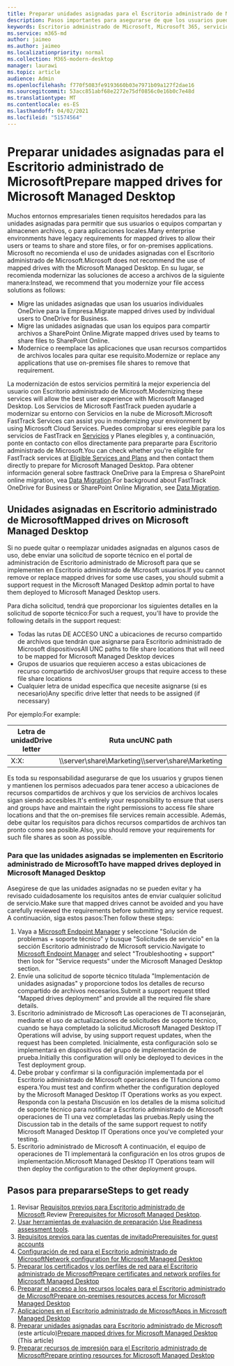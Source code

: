 ```yaml
---
title: Preparar unidades asignadas para el Escritorio administrado de Microsoft
description: Pasos importantes para asegurarse de que los usuarios pueden tener acceso a datos en unidades asignadas
keywords: Escritorio administrado de Microsoft, Microsoft 365, servicio, documentación
ms.service: m365-md
author: jaimeo
ms.author: jaimeo
ms.localizationpriority: normal
ms.collection: M365-modern-desktop
manager: laurawi
ms.topic: article
audience: Admin
ms.openlocfilehash: f770f5083fe9193660b03e7971b09a127f2dae16
ms.sourcegitcommit: 53acc851abf68e2272e75df0856c0e16b0c7e48d
ms.translationtype: MT
ms.contentlocale: es-ES
ms.lasthandoff: 04/02/2021
ms.locfileid: "51574564"
---
```

#  <a name="prepare-mapped-drives-for-microsoft-managed-desktop"></a><span data-ttu-id="4884c-104">Preparar unidades asignadas para el Escritorio administrado de Microsoft</span><span class="sxs-lookup"><span data-stu-id="4884c-104">Prepare mapped drives for Microsoft Managed Desktop</span></span>

<span data-ttu-id="4884c-105">Muchos entornos empresariales tienen requisitos heredados para las unidades asignadas para permitir que sus usuarios o equipos compartan y almacenen archivos, o para aplicaciones locales.</span><span class="sxs-lookup"><span data-stu-id="4884c-105">Many enterprise environments have legacy requirements for mapped drives to allow their users or teams to share and store files, or for on-premises applications.</span></span> <span data-ttu-id="4884c-106">Microsoft no recomienda el uso de unidades asignadas con el Escritorio administrado de Microsoft.</span><span class="sxs-lookup"><span data-stu-id="4884c-106">Microsoft does not recommend the use of mapped drives with the Microsoft Managed Desktop.</span></span> <span data-ttu-id="4884c-107">En su lugar, se recomienda modernizar las soluciones de acceso a archivos de la siguiente manera:</span><span class="sxs-lookup"><span data-stu-id="4884c-107">Instead, we recommend that you modernize your file access solutions as follows:</span></span>
  
- <span data-ttu-id="4884c-108">Migre las unidades asignadas que usan los usuarios individuales OneDrive para la Empresa.</span><span class="sxs-lookup"><span data-stu-id="4884c-108">Migrate mapped drives used by individual users to OneDrive for Business.</span></span> 
- <span data-ttu-id="4884c-109">Migre las unidades asignadas que usan los equipos para compartir archivos a SharePoint Online.</span><span class="sxs-lookup"><span data-stu-id="4884c-109">Migrate mapped drives used by teams to share files to SharePoint Online.</span></span> 
- <span data-ttu-id="4884c-110">Modernice o reemplace las aplicaciones que usan recursos compartidos de archivos locales para quitar ese requisito.</span><span class="sxs-lookup"><span data-stu-id="4884c-110">Modernize or replace any applications that use on-premises file shares to remove that requirement.</span></span>
  
<span data-ttu-id="4884c-111">La modernización de estos servicios permitirá la mejor experiencia del usuario con Escritorio administrado de Microsoft.</span><span class="sxs-lookup"><span data-stu-id="4884c-111">Modernizing these services will allow the best user experience with Microsoft Managed Desktop.</span></span> <span data-ttu-id="4884c-112">Los Servicios de Microsoft FastTrack pueden ayudarle a modernizar su entorno con Servicios en la nube de Microsoft.</span><span class="sxs-lookup"><span data-stu-id="4884c-112">Microsoft FastTrack Services can assist you in modernizing your environment by using Microsoft Cloud Services.</span></span> <span data-ttu-id="4884c-113">Puedes comprobar si eres elegible para los servicios de FastTrack en [Servicios](/fasttrack/m365-eligible-services-and-plans) y Planes elegibles y, a continuación, ponte en contacto con ellos directamente para prepararte para Escritorio administrado de Microsoft.</span><span class="sxs-lookup"><span data-stu-id="4884c-113">You can check whether you're eligible for FastTrack services at [Eligible Services and Plans](/fasttrack/m365-eligible-services-and-plans) and then contact them directly to prepare for Microsoft Managed Desktop.</span></span> <span data-ttu-id="4884c-114">Para obtener información general sobre fasttrack OneDrive para la Empresa o SharePoint online migration, vea [Data Migration](/fasttrack/o365-data-migration).</span><span class="sxs-lookup"><span data-stu-id="4884c-114">For background about FastTrack OneDrive for Business or SharePoint Online Migration, see [Data Migration](/fasttrack/o365-data-migration).</span></span>

## <a name="mapped-drives-on-microsoft-managed-desktop"></a><span data-ttu-id="4884c-115">Unidades asignadas en Escritorio administrado de Microsoft</span><span class="sxs-lookup"><span data-stu-id="4884c-115">Mapped drives on Microsoft Managed Desktop</span></span>
 
<span data-ttu-id="4884c-116">Si no puede quitar o reemplazar unidades asignadas en algunos casos de uso, debe enviar una solicitud de soporte técnico en el portal de administración de Escritorio administrado de Microsoft para que se implementen en Escritorio administrado de Microsoft usuarios.</span><span class="sxs-lookup"><span data-stu-id="4884c-116">If you cannot remove or replace mapped drives for some use cases, you should submit a support request in the Microsoft Managed Desktop admin portal to have them deployed to Microsoft Managed Desktop users.</span></span>
    
<span data-ttu-id="4884c-117">Para dicha solicitud, tendrá que proporcionar los siguientes detalles en la solicitud de soporte técnico:</span><span class="sxs-lookup"><span data-stu-id="4884c-117">For such a request, you'll have to provide the following details in the support request:</span></span> 

- <span data-ttu-id="4884c-118">Todas las rutas DE ACCESO UNC a ubicaciones de recurso compartido de archivos que tendrán que asignarse para Escritorio administrado de Microsoft dispositivos</span><span class="sxs-lookup"><span data-stu-id="4884c-118">All UNC paths to file share locations that will need to be mapped for Microsoft Managed Desktop devices</span></span> 
- <span data-ttu-id="4884c-119">Grupos de usuarios que requieren acceso a estas ubicaciones de recurso compartido de archivos</span><span class="sxs-lookup"><span data-stu-id="4884c-119">User groups that require access to these file share locations</span></span> 
- <span data-ttu-id="4884c-120">Cualquier letra de unidad específica que necesite asignarse (si es necesario)</span><span class="sxs-lookup"><span data-stu-id="4884c-120">Any specific drive letter that needs to be assigned (if necessary)</span></span>

<span data-ttu-id="4884c-121">Por ejemplo:</span><span class="sxs-lookup"><span data-stu-id="4884c-121">For example:</span></span>

| <span data-ttu-id="4884c-122">Letra de unidad</span><span class="sxs-lookup"><span data-stu-id="4884c-122">Drive letter</span></span> | <span data-ttu-id="4884c-123">Ruta unc</span><span class="sxs-lookup"><span data-stu-id="4884c-123">UNC path</span></span> | <span data-ttu-id="4884c-124">Grupo de usuarios</span><span class="sxs-lookup"><span data-stu-id="4884c-124">User group</span></span> |
|--------------|----------|------------|
| <span data-ttu-id="4884c-125">X:</span><span class="sxs-lookup"><span data-stu-id="4884c-125">X:</span></span>  | <span data-ttu-id="4884c-126">\\\server\share\Marketing</span><span class="sxs-lookup"><span data-stu-id="4884c-126">\\\server\share\Marketing</span></span> | <span data-ttu-id="4884c-127">ContosoMarketing</span><span class="sxs-lookup"><span data-stu-id="4884c-127">ContosoMarketing</span></span> |

<span data-ttu-id="4884c-128">Es toda su responsabilidad asegurarse de que los usuarios y grupos tienen y mantienen los permisos adecuados para tener acceso a ubicaciones de recursos compartidos de archivos y que los servicios de archivos locales sigan siendo accesibles.</span><span class="sxs-lookup"><span data-stu-id="4884c-128">It's entirely your responsibility to ensure that users and groups have and maintain the right permissions to access file share locations and that the on-premises file services remain accessible.</span></span> <span data-ttu-id="4884c-129">Además, debe quitar los requisitos para dichos recursos compartidos de archivos tan pronto como sea posible.</span><span class="sxs-lookup"><span data-stu-id="4884c-129">Also, you should remove your requirements for such file shares as soon as possible.</span></span>

### <a name="to-have-mapped-drives-deployed-in-microsoft-managed-desktop"></a><span data-ttu-id="4884c-130">Para que las unidades asignadas se implementen en Escritorio administrado de Microsoft</span><span class="sxs-lookup"><span data-stu-id="4884c-130">To have mapped drives deployed in Microsoft Managed Desktop</span></span>
 
<span data-ttu-id="4884c-131">Asegúrese de que las unidades asignadas no se pueden evitar y ha revisado cuidadosamente los requisitos antes de enviar cualquier solicitud de servicio.</span><span class="sxs-lookup"><span data-stu-id="4884c-131">Make sure that mapped drives cannot be avoided and you have carefully reviewed the requirements before submitting any service request.</span></span> <span data-ttu-id="4884c-132">A continuación, siga estos pasos:</span><span class="sxs-lookup"><span data-stu-id="4884c-132">Then follow these steps:</span></span>

1. <span data-ttu-id="4884c-133">Vaya a [Microsoft Endpoint Manager](https://endpoint.microsoft.com/) y seleccione "Solución de problemas + soporte técnico" y busque "Solicitudes de servicio" en la sección Escritorio administrado de Microsoft servicio.</span><span class="sxs-lookup"><span data-stu-id="4884c-133">Navigate to [Microsoft Endpoint Manager](https://endpoint.microsoft.com/) and select "Troubleshooting + support" then look for "Service requests" under the Microsoft Managed Desktop section.</span></span>  
2. <span data-ttu-id="4884c-134">Envíe una solicitud de soporte técnico titulada "Implementación de unidades asignadas" y proporcione todos los detalles de recurso compartido de archivos necesarios.</span><span class="sxs-lookup"><span data-stu-id="4884c-134">Submit a support request titled “Mapped drives deployment” and provide all the required file share details.</span></span>  
3. <span data-ttu-id="4884c-135">Escritorio administrado de Microsoft Las operaciones de TI aconsejarán, mediante el uso de actualizaciones de solicitudes de soporte técnico, cuando se haya completado la solicitud.</span><span class="sxs-lookup"><span data-stu-id="4884c-135">Microsoft Managed Desktop IT Operations will advise, by using support request updates, when the request has been completed.</span></span> <span data-ttu-id="4884c-136">Inicialmente, esta configuración solo se implementará en dispositivos del grupo de implementación de prueba.</span><span class="sxs-lookup"><span data-stu-id="4884c-136">Initially this configuration will only be deployed to devices in the Test deployment group.</span></span>  
4. <span data-ttu-id="4884c-137">Debe probar y confirmar si la configuración implementada por el Escritorio administrado de Microsoft operaciones de TI funciona como espera.</span><span class="sxs-lookup"><span data-stu-id="4884c-137">You must test and confirm whether the configuration deployed by the Microsoft Managed Desktop IT Operations works as you expect.</span></span> <span data-ttu-id="4884c-138">Responda con la pestaña Discusión en los detalles de la misma solicitud de soporte técnico para notificar a Escritorio administrado de Microsoft operaciones de TI una vez completadas las pruebas.</span><span class="sxs-lookup"><span data-stu-id="4884c-138">Reply using the Discussion tab in the details of the same support request to notify Microsoft Managed Desktop IT Operations once you've completed your testing.</span></span>  
5. <span data-ttu-id="4884c-139">Escritorio administrado de Microsoft A continuación, el equipo de operaciones de TI implementará la configuración en los otros grupos de implementación.</span><span class="sxs-lookup"><span data-stu-id="4884c-139">Microsoft Managed Desktop IT Operations team will then deploy the configuration to the other deployment groups.</span></span> 

## <a name="steps-to-get-ready"></a><span data-ttu-id="4884c-140">Pasos para prepararse</span><span class="sxs-lookup"><span data-stu-id="4884c-140">Steps to get ready</span></span>

1. <span data-ttu-id="4884c-141">Revisar [Requisitos previos para Escritorio administrado de Microsoft](prerequisites.md).</span><span class="sxs-lookup"><span data-stu-id="4884c-141">Review [Prerequisites for Microsoft Managed Desktop](prerequisites.md).</span></span>
2. <span data-ttu-id="4884c-142">[Usar herramientas de evaluación de preparación](readiness-assessment-tool.md).</span><span class="sxs-lookup"><span data-stu-id="4884c-142">[Use Readiness assessment tools](readiness-assessment-tool.md).</span></span>
3. [<span data-ttu-id="4884c-143">Requisitos previos para las cuentas de invitado</span><span class="sxs-lookup"><span data-stu-id="4884c-143">Prerequisites for guest accounts</span></span>](guest-accounts.md)
4. [<span data-ttu-id="4884c-144">Configuración de red para el Escritorio administrado de Microsoft</span><span class="sxs-lookup"><span data-stu-id="4884c-144">Network configuration for Microsoft Managed Desktop</span></span>](network.md)
5. [<span data-ttu-id="4884c-145">Preparar los certificados y los perfiles de red para el Escritorio administrado de Microsoft</span><span class="sxs-lookup"><span data-stu-id="4884c-145">Prepare certificates and network profiles for Microsoft Managed Desktop</span></span>](certs-wifi-lan.md)
6. [<span data-ttu-id="4884c-146">Preparar el acceso a los recursos locales para el Escritorio administrado de Microsoft</span><span class="sxs-lookup"><span data-stu-id="4884c-146">Prepare on-premises resources access for Microsoft Managed Desktop</span></span>](authentication.md)
7. [<span data-ttu-id="4884c-147">Aplicaciones en el Escritorio administrado de Microsoft</span><span class="sxs-lookup"><span data-stu-id="4884c-147">Apps in Microsoft Managed Desktop</span></span>](apps.md)
8. <span data-ttu-id="4884c-148">[Preparar unidades asignadas para Escritorio administrado de Microsoft](mapped-drives.md) (este artículo)</span><span class="sxs-lookup"><span data-stu-id="4884c-148">[Prepare mapped drives for Microsoft Managed Desktop](mapped-drives.md) (This article)</span></span>
9. [<span data-ttu-id="4884c-149">Preparar recursos de impresión para el Escritorio administrado de Microsoft</span><span class="sxs-lookup"><span data-stu-id="4884c-149">Prepare printing resources for Microsoft Managed Desktop</span></span>](printing.md)
